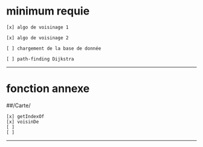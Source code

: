 # minimum requie

    [x] algo de voisinage 1  

    [x] algo de voisinage 2  

    [ ] chargement de la base de donnée  

    [ ] path-finding Dijkstra  

***

# fonction annexe

##/Carte/

    [x] getIndexOf
    [x] voisinDe
    [ ]
    [ ]

***

